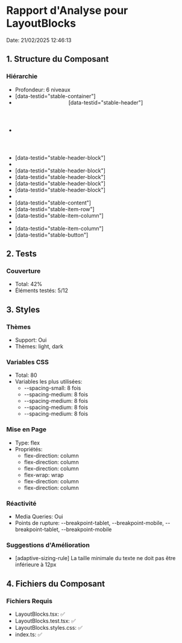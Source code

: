 # Rapport d'Analyse pour LayoutBlocks

Date: 21/02/2025 12:46:13

## 1. Structure du Composant

### Hiérarchie

- Profondeur: 6 niveaux
- <div> [data-testid="stable-container"]
- <header> [data-testid="stable-header"]
- <div>
- <div> [data-testid="stable-header-block"]
- <h>
- <div> [data-testid="stable-header-block"]
- <div> [data-testid="stable-header-block"]
- <div> [data-testid="stable-header-block"]
- <div> [data-testid="stable-header-block"]
- <ThemeSelector>
- <section> [data-testid="stable-content"]
- <div> [data-testid="stable-item-row"]
- <div> [data-testid="stable-item-column"]
- <StableLayout>
- <div> [data-testid="stable-item-column"]
- <footer> [data-testid="stable-button"]

## 2. Tests

### Couverture

- Total: 42%
- Éléments testés: 5/12

## 3. Styles

### Thèmes

- Support: Oui
- Thèmes: light, dark

### Variables CSS

- Total: 80
- Variables les plus utilisées:
  - --spacing-small: 8 fois
  - --spacing-medium: 8 fois
  - --spacing-medium: 8 fois
  - --spacing-medium: 8 fois
  - --spacing-medium: 8 fois

### Mise en Page

- Type: flex
- Propriétés:
  - flex-direction: column
  - flex-direction: column
  - flex-direction: column
  - flex-wrap: wrap
  - flex-direction: column
  - flex-direction: column

### Réactivité

- Media Queries: Oui
- Points de rupture: --breakpoint-tablet, --breakpoint-mobile, --breakpoint-tablet, --breakpoint-mobile

### Suggestions d'Amélioration

- [adaptive-sizing-rule] La taille minimale du texte ne doit pas être inférieure à 12px

## 4. Fichiers du Composant

### Fichiers Requis

- LayoutBlocks.tsx: ✅
- LayoutBlocks.test.tsx: ✅
- LayoutBlocks.styles.css: ✅
- index.ts: ✅
